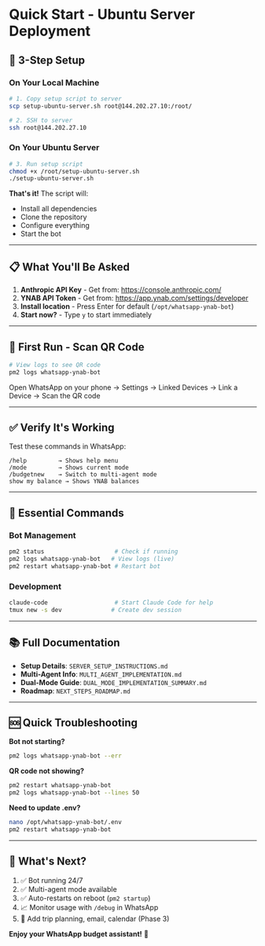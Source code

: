 # Quick Start - Ubuntu Server Deployment

## 🚀 3-Step Setup

### On Your Local Machine

```bash
# 1. Copy setup script to server
scp setup-ubuntu-server.sh root@144.202.27.10:/root/

# 2. SSH to server
ssh root@144.202.27.10
```

### On Your Ubuntu Server

```bash
# 3. Run setup script
chmod +x /root/setup-ubuntu-server.sh
./setup-ubuntu-server.sh
```

**That's it!** The script will:
- Install all dependencies
- Clone the repository
- Configure everything
- Start the bot

---

## 📋 What You'll Be Asked

1. **Anthropic API Key** - Get from: https://console.anthropic.com/
2. **YNAB API Token** - Get from: https://app.ynab.com/settings/developer
3. **Install location** - Press Enter for default (`/opt/whatsapp-ynab-bot`)
4. **Start now?** - Type `y` to start immediately

---

## 📱 First Run - Scan QR Code

```bash
# View logs to see QR code
pm2 logs whatsapp-ynab-bot
```

Open WhatsApp on your phone → Settings → Linked Devices → Link a Device → Scan the QR code

---

## ✅ Verify It's Working

Test these commands in WhatsApp:

```
/help         → Shows help menu
/mode         → Shows current mode
/budgetnew    → Switch to multi-agent mode
show my balance → Shows YNAB balances
```

---

## 🔧 Essential Commands

### Bot Management
```bash
pm2 status                    # Check if running
pm2 logs whatsapp-ynab-bot   # View logs (live)
pm2 restart whatsapp-ynab-bot # Restart bot
```

### Development
```bash
claude-code                   # Start Claude Code for help
tmux new -s dev              # Create dev session
```

---

## 📚 Full Documentation

- **Setup Details**: `SERVER_SETUP_INSTRUCTIONS.md`
- **Multi-Agent Info**: `MULTI_AGENT_IMPLEMENTATION.md`
- **Dual-Mode Guide**: `DUAL_MODE_IMPLEMENTATION_SUMMARY.md`
- **Roadmap**: `NEXT_STEPS_ROADMAP.md`

---

## 🆘 Quick Troubleshooting

**Bot not starting?**
```bash
pm2 logs whatsapp-ynab-bot --err
```

**QR code not showing?**
```bash
pm2 restart whatsapp-ynab-bot
pm2 logs whatsapp-ynab-bot --lines 50
```

**Need to update .env?**
```bash
nano /opt/whatsapp-ynab-bot/.env
pm2 restart whatsapp-ynab-bot
```

---

## 🎯 What's Next?

1. ✅ Bot running 24/7
2. ✅ Multi-agent mode available
3. ✅ Auto-restarts on reboot (`pm2 startup`)
4. 📈 Monitor usage with `/debug` in WhatsApp
5. 🚀 Add trip planning, email, calendar (Phase 3)

**Enjoy your WhatsApp budget assistant!** 🎉
